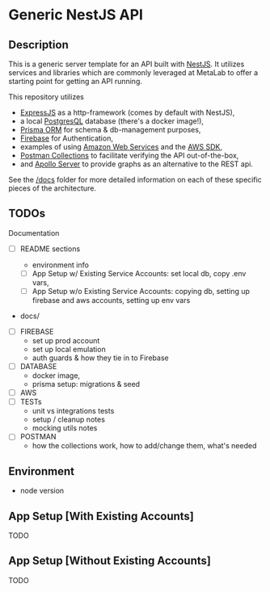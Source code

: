 # Generic NestJS API

## Description

This is a generic server template for an API built with [NestJS](https://github.com/nestjs/nest).
It utilizes services and libraries which are commonly leveraged at MetaLab to
offer a starting point for getting an API running.

This repository utilizes

- [ExpressJS](https://docs.nestjs.com/first-steps#platform) as a http-framework (comes by default with NestJS),
- a local [PostgresQL](https://www.postgresql.org/) database (there's a docker image!),
- [Prisma ORM](https://www.prisma.io/) for schema & db-management purposes,
- [Firebase](https://firebase.google.com/) for Authentication,
- examples of using [Amazon Web Services](https://aws.amazon.com/) and the [AWS SDK](https://aws.amazon.com/sdk-for-javascript/),
- [Postman Collections](https://www.postman.com/collection/) to facilitate verifying the API out-of-the-box,
- and [Apollo Server](https://www.apollographql.com/docs/apollo-server/) to provide graphs as an alternative to the REST api.

See the [/docs](./docs/) folder for more detailed information on each of these specific pieces
of the architecture.

## TODOs

Documentation

- [ ] README sections

  - environment info
  - [ ] App Setup w/ Existing Service Accounts: set local db, copy .env vars,
  - [ ] App Setup w/o Existing Service Accounts: copying db, setting up firebase and aws accounts, setting up env vars

- docs/
- [ ] FIREBASE
  - set up prod account
  - set up local emulation
  - auth guards & how they tie in to Firebase
- [ ] DATABASE
  - docker image,
  - prisma setup: migrations & seed
- [ ] AWS
- [ ] TESTs
  - unit vs integrations tests
  - setup / cleanup notes
  - mocking utils notes
- [ ] POSTMAN
  - how the collections work, how to add/change them, what's needed

## Environment

- node version

## App Setup [With Existing Accounts]

TODO

## App Setup [Without Existing Accounts]

TODO
